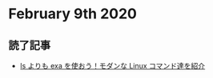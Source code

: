 # February 9th 2020
## 読了記事
- [ls よりも exa を使おう！モダンな Linux コマンド達を紹介](https://qiita.com/navitime_tech/items/c249269a3b47666c784b)